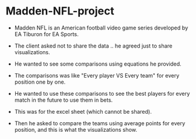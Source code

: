 # Madden-NFL-project
- Madden NFL is an American football video game series developed by EA Tiburon for EA Sports.

- The client asked not to share the data .. he agreed just to share visualizations.

- He wanted to see some comparisons using equations he provided.

- The comparisons was like "Every player VS Every team" for every position one by one.

- He wanted to use these comparisons to see the best players for every match in the future to use them in bets.

- This was for the excel sheet (which cannot be shared).

- Then he asked to compare the teams using average points for every position, and this is what the visualizations show.
